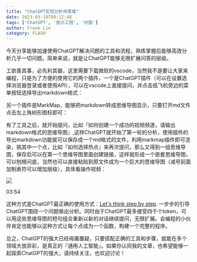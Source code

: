 ```yaml
---
title: "ChatGPT实现分析师思维"
date: 2023-03-10T08:12:48
tags: ['ChatGPT', '提示工程', '炒股']
author: Frank Lin
category: FLASH
---
```


今天分享能够加速使用ChatGPT解决问题的工具和流程，熟练掌握后能够高效分析几乎一切问题。简单来说，就是让ChatGPT能够无限扩展问答的层级。

工欲善其事，必先利其器，这里需要下载微软的vscode，当然我不是要让大家来编程，只是为了方便的使用它的两个插件，一个是ChatGPT插件（可以在设置选择浏览器登录或者使用API），可以在vscode上直接提问，并点击纸飞机旁边的菜单按钮选择导出markdown格式：

另一个插件是MarkMap，能够把markdown转成思维导图显示，只要打开md文件点击左上角树形图标即可：

有了工具之后，就开始提问，比如『如何创建一个成功的视频频道，请输出markdown格式的思维导图』,这样ChatGPT就开始了第一轮的分析，使用插件的导出markdown功能就可以保存成一个md格式的文件，利用markmap插件即可渲染，挑其中一个点，比如『如何选择热点』来再次提问，那么又得到一组思维导图，保存后可以在第一个思维导图里面创建链接，这样就形成一个嵌套思维导图，可以刨根问底，当然也可以直接粘贴到原文件成为一个巨大的思维导图（减号前面加制表符可以增加层级），具体看操作视频：

![](https://picx.zhimg.com/v2-8a5a61a677e7a835788dcfe8ee2a031a.jpg?source=25ab7b06)

03:54

这种方式是ChatGPT最正确的使用方式：[Let's think step by step](https://zhuanlan.zhihu.com/p/527179074). 一步步的引导ChatGPT围绕一个问题做出分析。同时由于ChatGPT最多接受四千个token，可以用这些思维导图的短句组合重新以新的对话继续提问，无限扩展。会编程的小伙伴肯定也能够以这种方式让每个点成为一个函数，构建一个完整的程序。

总之，ChatGPT的强大已经毋庸置疑，只要搭配正确的工具和步骤，就能在多个领域大放异彩，是真正的『通用人工智能』。如果你认同我的文章，也希望能够一起探索ChatGPT的强大，请持续关注，也欢迎讨论！